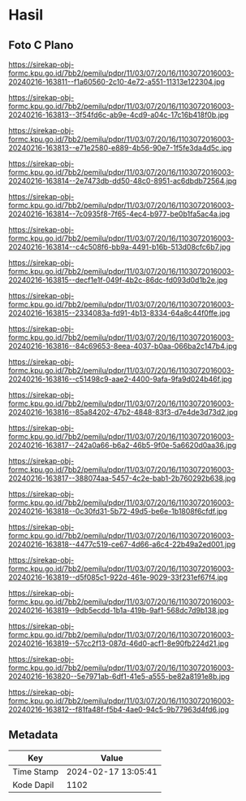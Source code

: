 # Hasil

## Foto C Plano

https://sirekap-obj-formc.kpu.go.id/7bb2/pemilu/pdpr/11/03/07/20/16/1103072016003-20240216-163811--f1a60560-2c10-4e72-a551-11313e122304.jpg

https://sirekap-obj-formc.kpu.go.id/7bb2/pemilu/pdpr/11/03/07/20/16/1103072016003-20240216-163813--3f54fd6c-ab9e-4cd9-a04c-17c16b418f0b.jpg

https://sirekap-obj-formc.kpu.go.id/7bb2/pemilu/pdpr/11/03/07/20/16/1103072016003-20240216-163813--e71e2580-e889-4b56-90e7-1f5fe3da4d5c.jpg

https://sirekap-obj-formc.kpu.go.id/7bb2/pemilu/pdpr/11/03/07/20/16/1103072016003-20240216-163814--2e7473db-dd50-48c0-8951-ac6dbdb72564.jpg

https://sirekap-obj-formc.kpu.go.id/7bb2/pemilu/pdpr/11/03/07/20/16/1103072016003-20240216-163814--7c0935f8-7f65-4ec4-b977-be0b1fa5ac4a.jpg

https://sirekap-obj-formc.kpu.go.id/7bb2/pemilu/pdpr/11/03/07/20/16/1103072016003-20240216-163814--c4c508f6-bb9a-4491-b16b-513d08cfc6b7.jpg

https://sirekap-obj-formc.kpu.go.id/7bb2/pemilu/pdpr/11/03/07/20/16/1103072016003-20240216-163815--decf1e1f-049f-4b2c-86dc-fd093d0d1b2e.jpg

https://sirekap-obj-formc.kpu.go.id/7bb2/pemilu/pdpr/11/03/07/20/16/1103072016003-20240216-163815--2334083a-fd91-4b13-8334-64a8c44f0ffe.jpg

https://sirekap-obj-formc.kpu.go.id/7bb2/pemilu/pdpr/11/03/07/20/16/1103072016003-20240216-163816--84c69653-8eea-4037-b0aa-066ba2c147b4.jpg

https://sirekap-obj-formc.kpu.go.id/7bb2/pemilu/pdpr/11/03/07/20/16/1103072016003-20240216-163816--c51498c9-aae2-4400-9afa-9fa9d024b46f.jpg

https://sirekap-obj-formc.kpu.go.id/7bb2/pemilu/pdpr/11/03/07/20/16/1103072016003-20240216-163816--85a84202-47b2-4848-83f3-d7e4de3d73d2.jpg

https://sirekap-obj-formc.kpu.go.id/7bb2/pemilu/pdpr/11/03/07/20/16/1103072016003-20240216-163817--242a0a66-b6a2-46b5-9f0e-5a6620d0aa36.jpg

https://sirekap-obj-formc.kpu.go.id/7bb2/pemilu/pdpr/11/03/07/20/16/1103072016003-20240216-163817--388074aa-5457-4c2e-bab1-2b760292b638.jpg

https://sirekap-obj-formc.kpu.go.id/7bb2/pemilu/pdpr/11/03/07/20/16/1103072016003-20240216-163818--0c30fd31-5b72-49d5-be6e-1b1808f6cfdf.jpg

https://sirekap-obj-formc.kpu.go.id/7bb2/pemilu/pdpr/11/03/07/20/16/1103072016003-20240216-163818--4477c519-ce67-4d66-a6c4-22b49a2ed001.jpg

https://sirekap-obj-formc.kpu.go.id/7bb2/pemilu/pdpr/11/03/07/20/16/1103072016003-20240216-163819--d5f085c1-922d-461e-9029-33f231ef67f4.jpg

https://sirekap-obj-formc.kpu.go.id/7bb2/pemilu/pdpr/11/03/07/20/16/1103072016003-20240216-163819--9db5ecdd-1b1a-419b-9af1-568dc7d9b138.jpg

https://sirekap-obj-formc.kpu.go.id/7bb2/pemilu/pdpr/11/03/07/20/16/1103072016003-20240216-163819--57cc2f13-087d-46d0-acf1-8e90fb224d21.jpg

https://sirekap-obj-formc.kpu.go.id/7bb2/pemilu/pdpr/11/03/07/20/16/1103072016003-20240216-163820--5e7971ab-6df1-41e5-a555-be82a8191e8b.jpg

https://sirekap-obj-formc.kpu.go.id/7bb2/pemilu/pdpr/11/03/07/20/16/1103072016003-20240216-163812--f81fa48f-f5b4-4ae0-94c5-9b77963d4fd6.jpg


## Metadata

| Key        | Value               |
| ---------- | ------------------- |
| Time Stamp | 2024-02-17 13:05:41 |
| Kode Dapil | 1102                |



